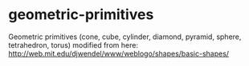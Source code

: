 # geometric-primitives
Geometric primitives (cone, cube, cylinder, diamond, pyramid, sphere, tetrahedron, torus) modified from here: http://web.mit.edu/djwendel/www/weblogo/shapes/basic-shapes/
